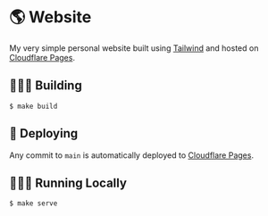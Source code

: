 # 🌎 Website

My very simple personal website built using [Tailwind](https://tailwindcss.com) and hosted
on [Cloudflare Pages](https://pages.cloudflare.com/).

## 👷🏻‍♂️ Building

    $ make build

## 🚀 Deploying

Any commit to `main` is automatically deployed to [Cloudflare Pages](https://pages.cloudflare.com/).

## 👨🏻‍💻 Running Locally

    $ make serve
